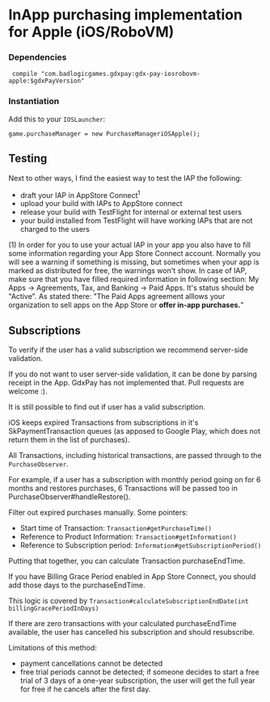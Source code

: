 # InApp purchasing implementation for Apple (iOS/RoboVM)

### Dependencies

     compile "com.badlogicgames.gdxpay:gdx-pay-iosrobovm-apple:$gdxPayVersion"

### Instantiation

Add this to your `IOSLauncher`:

    game.purchaseManager = new PurchaseManageriOSApple();

## Testing
Next to other ways, I find the easiest way to test the IAP the following: 

* draft your IAP in AppStore Connect<sup>1</sup>
* upload your build with IAPs to AppStore connect
* release your build with TestFlight for internal or external test users
* your build installed from TestFlight will have working IAPs that are not charged to the users


(1) In order for you  to use your actual IAP in your app you also have to fill some information regarding your App Store 
Connect account. Normally you will see a warning if something is missing, but sometimes when your app is marked as 
distributed for free, the warnings won't show. In case of IAP, make sure that you have filled required information in 
following section: My Apps -> Agreements, Tax, and Banking -> Paid Apps. It's status should be "Active". As stated 
there: "The Paid Apps agreement alllows your organization to sell apps on the App Store or **offer in-app purchases.**"


## Subscriptions

To verify if the user has a valid subscription we recommend server-side validation.

If you do not want to user server-side validation, it can be done by parsing receipt in the App. GdxPay has not 
implemented that. Pull requests are welcome :).

It is still possible to find out if user has a valid subscription.

iOS keeps expired Transactions from subscriptions in it's SkPaymentTransaction queues (as apposed to Google Play, which 
does not return them in the list of purchases).

All Transactions, including historical transactions, are passed through to the `PurchaseObserver`.

For example, if a user has a subscription with monthly period going on for 6 months and restores purchases, 
6 Transactions will be passed too in PurchaseObserver#handleRestore().

Filter out expired purchases manually. Some pointers:

* Start time of Transaction: `Transaction#getPurchaseTime()`  
* Reference to Product Information: `Transaction#getInformation()`
* Reference to Subscription period: `Information#getSubscriptionPeriod()`

Putting that together, you can calculate Transaction purchaseEndTime. 

If you have Billing Grace Period enabled in App Store Connect, you should add those days to the purchaseEndTime.

This logic is covered by `Transaction#calculateSubscriptionEndDate(int billingGracePeriodInDays)`

If there are zero transactions with your calculated purchaseEndTime available, the user has cancelled his subscription 
and should resubscribe. 

Limitations of this method:

* payment cancellations cannot be detected
* free trial periods cannot be detected; if someone decides to start a free trial of 3 days of a one-year subscription,
  the user will get the full year for free if he cancels after the first day.
 